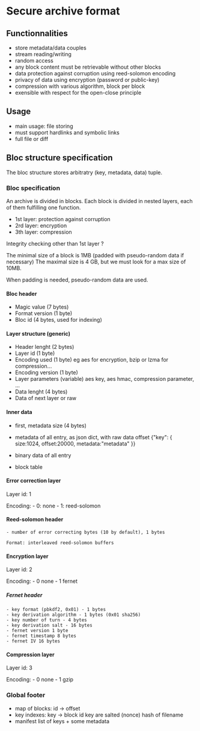# Secure archive format

## Functionnalities

- store metadata/data couples
- stream reading/writing
- random access
- any block content must be retrievable without other blocks
- data protection against corruption using reed-solomon encoding
- privacy of data using encryption (password or public-key)
- compression with various algorithm, block per block
- exensible with respect for the open-close principle

## Usage
- main usage: file storing
- must support hardlinks and symbolic links
- full file or diff

## Bloc structure specification

The bloc structure stores arbitratry (key, metadata, data) tuple.

### Bloc specification

An archive is divided in blocks. Each block is divided in nested layers, each of them fulfilling one function.

- 1st layer: protection against corruption
- 2rd layer: encryption
- 3th layer: compression

Integrity checking other than 1st layer ?

The minimal size of a block is 1MB (padded with pseudo-random data if necessary)
The maximal size is 4 GB, but we must look for a max size of 10MB.

When padding is needed, pseudo-random data are used.

#### Bloc header

- Magic value (7 bytes)
- Format version (1 byte)
- Bloc id (4 bytes, used for indexing)

#### Layer structure (generic)

- Header lenght (2 bytes)
- Layer id (1 byte)
- Encoding used (1 byte)
    eg aes for encryption, bzip or lzma for compression...
- Encoding version (1 byte)
- Layer parameters (variable)
    aes key, aes hmac, compression parameter, ...
- Data lenght (4 bytes)
- Data of next layer or raw

#### Inner data
- first, metadata size (4 bytes)
- metadata of all entry, as json dict, with raw data offset
    {"key": {
        size:1024,
        offset:20000,
        metadata:"metadata"
    }}
- binary data of all entry


- block table

#### Error correction layer

Layer id: 1

Encoding:
    - 0: none
    - 1: reed-solomon

#### Reed-solomon header
    - number of error correcting bytes (10 by default), 1 bytes

    Format: interleaved reed-solomon buffers




#### Encryption layer

Layer id: 2

Encoding:
    - 0 none
    - 1 fernet

##### Fernet header

    - key format (pbkdf2, 0x01) - 1 bytes
    - key derivation algorithm - 1 bytes (0x01 sha256)
    - key number of turn - 4 bytes
    - key derivation salt - 16 bytes
    - fernet version 1 byte
    - fernet timestamp 8 bytes
    - fernet IV 16 bytes

#### Compression layer

Layer id: 3

Encoding:
    - 0 none
    - 1 gzip



### Global footer

- map of blocks:
    id -> offset
- key indexes:
    key -> block id
    key are salted (nonce) hash of filename
- manifest
    list of keys + some metadata


